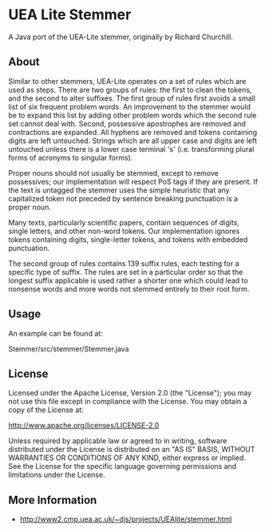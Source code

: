UEA Lite Stemmer
================
A Java port of the UEA-Lite stemmer, originally by Richard Churchill.

About
------
Similar to other stemmers, UEA-Lite operates on a set of rules which are used as steps. There are two groups of rules: the first to clean the tokens, and the second to alter suffixes.
The first group of rules first avoids a small list of six frequent problem words. An improvement to the stemmer would be to expand this list by adding other problem words which the second rule set cannot deal with. Second, possessive apostrophes are removed and contractions are expanded. All hyphens are removed and tokens containing digits are left untouched. Strings which are all upper case and digits are left untouched unless there is a lower case terminal 's' (i.e. transforming plural forms of acronyms to singular forms).

Proper nouns should not usually be stemmed, except to remove possessives; our implementation will respect PoS tags if they are present. If the text is untagged the stemmer uses the simple heuristic that any capitalized token not preceded by sentence breaking punctuation is a proper noun.

Many texts, particularly scientific papers, contain sequences of digits, single letters, and other non-word tokens. Our implementation ignores tokens containing digits, single-letter tokens, and tokens with embedded punctuation.

The second group of rules contains 139 suffix rules, each testing for a specific type of suffix. The rules are set in a particular order so that the longest suffix applicable is used rather a shorter one which could lead to nonsense words and more words not stemmed entirely to their root form.

Usage
-------
An example can be found at:

Stemmer/src/stemmer/Stemmer.java

License
-------
Licensed under the Apache License, Version 2.0 (the "License");
you may not use this file except in compliance with the License.
You may obtain a copy of the License at:

http://www.apache.org/licenses/LICENSE-2.0

Unless required by applicable law or agreed to in writing, software
distributed under the License is distributed on an "AS IS" BASIS,
WITHOUT WARRANTIES OR CONDITIONS OF ANY KIND, either express or implied.
See the License for the specific language governing permissions and
limitations under the License.

More Information
----------------
* http://www2.cmp.uea.ac.uk/~djs/projects/UEAlite/stemmer.html